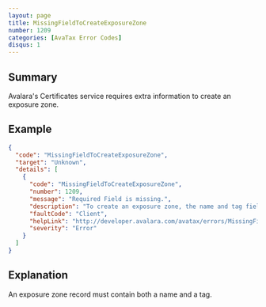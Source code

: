 ```yaml
---
layout: page
title: MissingFieldToCreateExposureZone
number: 1209
categories: [AvaTax Error Codes]
disqus: 1
---
```


## Summary

Avalara's Certificates service requires extra information to create an exposure zone.

## Example

```json
{
  "code": "MissingFieldToCreateExposureZone",
  "target": "Unknown",
  "details": [
    {
      "code": "MissingFieldToCreateExposureZone",
      "number": 1209,
      "message": "Required Field is missing.",
      "description": "To create an exposure zone, the name and tag fields are required.",
      "faultCode": "Client",
      "helpLink": "http://developer.avalara.com/avatax/errors/MissingFieldToCreateExposureZone",
      "severity": "Error"
    }
  ]
}
```

## Explanation

An exposure zone record must contain both a name and a tag.
